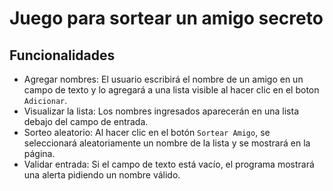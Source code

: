 <h1>Juego para sortear un amigo secreto</h1>
<h2>Funcionalidades</h2> 

- Agregar nombres: El usuario escribirá el nombre de un amigo en un campo de texto y lo agregará a una lista visible al hacer clic en el boton ```Adicionar```.
- Visualizar la lista: Los nombres ingresados aparecerán en una lista debajo del campo de entrada.
- Sorteo aleatorio: Al hacer clic en el botón ```Sortear Amigo```, se seleccionará aleatoriamente un nombre de la lista y se mostrará en la página.
- Validar entrada: Si el campo de texto está vacío, el programa mostrará una alerta pidiendo un nombre válido.

 

  
  

